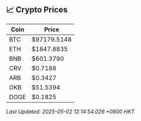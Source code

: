 ## 📈 Crypto Prices

| Coin | Price |
| ---- | ----- |
| BTC | $97179.5148 |
| ETH | $1847.8835 |
| BNB | $601.3790 |
| CRV | $0.7188 |
| ARB | $0.3427 |
| OKB | $51.5394 |
| DOGE | $0.1825 |

_Last Updated: 2025-05-02 12:14:54.026 +0800 HKT_